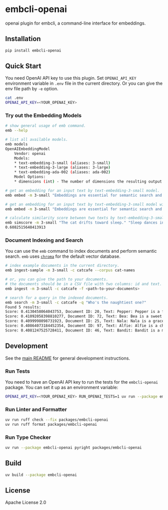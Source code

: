 # embcli-openai

openai plugin for embcli, a command-line interface for embeddings.

## Installation

```bash
pip install embcli-openai
```

## Quick Start

You need OpenAI API key to use this plugin. Set `OPENAI_API_KEY` environment variable in `.env` file in the current directory. Or you can give the env file path by `-e` option.

```bash
cat .env
OPENAI_API_KEY=<YOUR_OPENAI_KEY>
```

### Try out the Embedding Models

```bash
# show general usage of emb command.
emb --help

# list all available models.
emb models
OpenAIEmbeddingModel
    Vendor: openai
    Models:
    * text-embedding-3-small (aliases: 3-small)
    * text-embedding-3-large (aliases: 3-large)
    * text-embedding-ada-002 (aliases: ada-002)
    Model Options:
    * dimensions (int) - The number of dimensions the resulting output embeddings should have. Only supported in text-embedding-3 and later models.

# get an embedding for an input text by text-embedding-3-small model.
emb embed -m 3-small "Embeddings are essential for semantic search and RAG apps."

# get an embedding for an input text by text-embedding-3-small model with dimensions=512.
emb embed -m 3-small "Embeddings are essential for semantic search and RAG apps." -o dimensions 512

# calculate similarity score between two texts by text-embedding-3-small model. the default metric is cosine similarity.
emb simscore -m 3-small "The cat drifts toward sleep." "Sleep dances in the cat's eyes."
0.6082515648413913
```

### Document Indexing and Search

You can use the `emb` command to index documents and perform semantic search. `emb` uses [`chroma`](https://github.com/chroma-core/chroma) for the default vector database.

```bash
# index example documents in the current directory.
emb ingest-sample -m 3-small -c catcafe --corpus cat-names

# or, you can give the path to your documents.
# the documents should be in a CSV file with two columns: id and text. the separator should be comma.
emb ingest -m 3-small -c catcafe -f <path-to-your-documents>

# search for a query in the indexed documents.
emb search -m 3-small -c catcafe -q "Who's the naughtiest one?"
Found 5 results:
Score: 0.4130458064043753, Document ID: 20, Text: Pepper: Pepper is a feisty and energetic grey tabby with a spicy personality. She is quick-witted and loves to engage in playful stalking and pouncing games. Pepper is also fiercely independent but will show her affection with sudden bursts of purring and head-butts, keeping her humans on their toes.
Score: 0.41092058398810277, Document ID: 72, Text: Bea: Bea is a sweet and gentle calico, as lovely as a busy bee in a garden. She enjoys quiet observation and sunbathing, but also has a playful side, especially with feather wands. Bea is affectionate and loves a warm lap, her soft purrs a comforting hum, a truly delightful companion.
Score: 0.4099998098731923, Document ID: 25, Text: Nala: Nala is a graceful and queenly cat, often a beautiful cream or light tan color. She moves with quiet dignity and observes her surroundings with intelligent eyes. Nala is affectionate but discerning, choosing her moments for cuddles, and her loyalty to her family is unwavering, a truly regal companion.
Score: 0.40864073184452354, Document ID: 97, Text: Alfie: Alfie is a cheerful and mischievous little cat, always getting into playful trouble with a charming innocence. He loves exploring small spaces and batting at dangling objects. Alfie is incredibly affectionate, quick to purr and eager for cuddles, a delightful bundle of joy and entertainment for his humans.
Score: 0.4081247525728411, Document ID: 46, Text: Bandit: Bandit is a mischievous cat, often with mask-like markings, always on the lookout for his next playful heist of a toy or treat. He is clever and energetic, loving to chase and pounce. Despite his roguish name, Bandit is a loving companion who enjoys a good cuddle after his adventures.
```

## Development

See the [main README](https://github.com/mocobeta/embcli/blob/main/README.md) for general development instructions.

### Run Tests

You need to have an OpenAI API key to run the tests for the `embcli-openai` package. You can set it up as an environment variable:

```bash
OPENAI_API_KEY=<YOUR_OPENAI_KEY> RUN_OPENAI_TESTS=1 uv run --package embcli-openai pytest packages/embcli-openai/tests/
```

### Run Linter and Formatter

```bash
uv run ruff check --fix packages/embcli-openai
uv run ruff format packages/embcli-openai
```

### Run Type Checker

```bash
uv run --package embcli-openai pyright packages/embcli-openai
```

## Build

```bash
uv build --package embcli-openai
```

## License

Apache License 2.0
